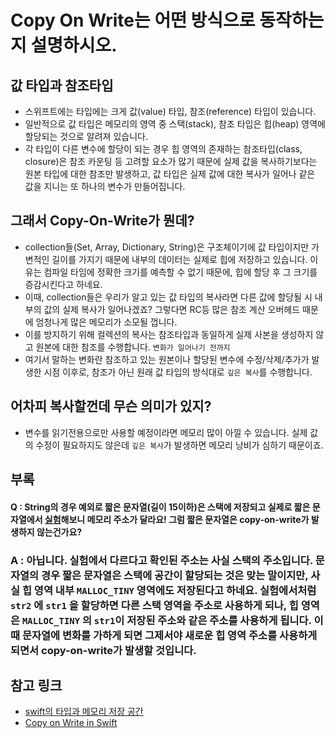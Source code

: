 # Copy On Write는 어떤 방식으로 동작하는지 설명하시오.

## 값 타입과 참조타입
- 스위프트에는 타입에는 크게 값(value) 타입, 참조(reference) 타입이 있습니다.
- 일반적으로 값 타입은 메모리의 영역 중 스택(stack), 참조 타입은 힙(heap) 영역에 할당되는 것으로 알려져 있습니다.
- 각 타입이 다른 변수에 할당이 되는 경우 힙 영역의 존재하는 참조타입(class, closure)은 참조 카운팅 등 고려할 요소가 많기 때문에 실제 값을 복사하기보다는 원본 타입에 대한 참조만 발생하고, 값 타입은 실제 값에 대한 복사가 일어나 같은 값을 지니는 또 하나의 변수가 만들어집니다.

## 그래서 Copy-On-Write가 뭔데?
- collection들(Set, Array, Dictionary, String)은 구조체이기에 값 타입이지만 가변적인 길이를 가지기 때문에 내부의 데이터는 실제로 힙에 저장하고 있습니다. 이유는 컴파일 타임에 정확한 크기를 예측할 수 없기 때문에, 힙에 할당 후  그 크기를 증감시킨다고 하네요.
- 이때, collection들은 우리가 알고 있는 값 타입의 복사라면 다른 값에 할당될 시 내부의 값의 실제 복사가 일어나겠죠? 그렇다면 RC등 많은 참조 계산 오버헤드 때문에 엄청나게 많은 메모리가 소모될 껍니다.
- 이를 방지하기 위해 컬렉션의 복사는 참조타입과 동일하게 실제 사본을 생성하지 않고 원본에 대한 참조를 수행합니다. `변화가 일어나기 전까지`
- 여기서 말하는 변화란 참조하고 있는 원본이나 할당된 변수에 수정/삭제/추가가 발생한 시점 이후로,  참조가 아닌 원래 값 타입의 방식대로 `깊은 복사`를 수행합니다.

## 어차피 복사할껀데 무슨 의미가 있지?
- 변수를 읽기전용으로만 사용할 예정이라면 메모리 많이 아낄 수 있습니다. 실제 값의 수정이 필요하지도 않은데  `깊은 복사`가 발생하면 메모리 낭비가 심하기 때문이죠.

## 부록
#### Q : String의 경우 예외로 짧은 문자열(길이 15이하)은 스택에 저장되고 실제로 짧은 문자열에서  [실험](https://forestjae.tistory.com/30)해보니 메모리 주소가 달라요! 그럼 짧은 문자열은 copy-on-write가 발생하지 않는건가요?

### A : 아닙니다. 실험에서 다르다고 확인된 주소는 사실 스택의 주소입니다. 문자열의 경우 짧은 문자열은 스택에 공간이 할당되는 것은 맞는 말이지만, 사실 힙 영역 내부  `MALLOC_TINY`  영역에도 저장된다고 하네요. 실험에서처럼  `str2`  에  `str1`  을 할당하면 다른 스택 영역을 주소로 사용하게 되나, 힙 영역은  `MALLOC_TINY`  의   `str1`이 저장된 주소와 같은 주소를 사용하게 됩니다. 이때 문자열에 변화를 가하게 되면 그제서야 새로운 힙 영역 주소를 사용하게 되면서 copy-on-write가 발생할 것입니다.

## 참고 링크
- [swift의 타입과 메모리 저장 공간](https://sujinnaljin.medium.com/ios-swift%EC%9D%98-type%EA%B3%BC-%EB%A9%94%EB%AA%A8%EB%A6%AC-%EC%A0%80%EC%9E%A5-%EA%B3%B5%EA%B0%84-25555c69ccff)
- [Copy on Write in Swift](https://medium.com/@nitingeorge_39047/copy-on-write-in-swift-b44949436e4f)
